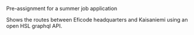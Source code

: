 Pre-assignment for a summer job application

Shows the routes between Eficode headquarters and Kaisaniemi using an open HSL graphql API.
